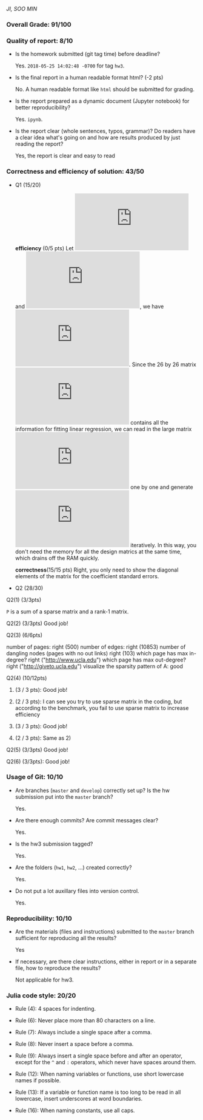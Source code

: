 *JI, SOO MIN*  

### Overall Grade: 91/100

### Quality of report: 8/10

* Is the homework submitted (git tag time) before deadline?

	Yes. `2018-05-25 14:02:48 -0700` for tag `hw3`. 
	
* Is the final report in a human readable format html? (-2 pts)

    No. A human readable format like `html` should be submitted for grading.

* Is the report prepared as a dynamic document (Jupyter notebook) for better reproducibility?  

	Yes. `ipynb`.

* Is the report clear (whole sentences, typos, grammar)? Do readers have a clear idea what's going on and how are results produced by just reading the report?

    Yes, the report is clear and easy to read
 
### Correctness and efficiency of solution: 43/50 

* Q1 (15/20)

  **efficiency** (0/5 pts)
  Let ![](https://latex.codecogs.com/gif.latex?X%20%3D%20%5BX_%7B2003%7D%27%2C%20%5Cldots%2C%20X_%7B2008%7D%27%5D%27) and ![](https://latex.codecogs.com/gif.latex?y%20%3D%20%5By_%7B2003%7D%2C%20%5Cldots%2C%20y_%7B2008%7D%5D), we have ![](https://latex.codecogs.com/gif.latex?%5BX%3A%20y%5D%27%20*%20%5BX%3A%20y%5D%20%3D%20%5Csum_%7Bi%20%3D%202003%7D%5E%7B2008%7D%5BX_i%3A%20y_i%5D%27%20*%20%5BX_i%3A%20y_i%5D). Since the 26 by 26 matrix ![](https://latex.codecogs.com/gif.latex?%5BX%3A%20y%5D%27%20*%20%5BX%3A%20y%5D) contains all the information for fitting linear regression, we can read in the large matrix ![](https://latex.codecogs.com/gif.latex?X_i%2C%20i%3D%202003%2C%20%5Cldots%2C%202008) one by one and generate ![](https://latex.codecogs.com/gif.latex?%5BX%3A%20y%5D%27%20*%20%5BX%3A%20y%5D) iteratively.  In this way, you don't need the memory for all the design matrics at the same time, which drains off the RAM quickly. 
 
  **correctness**(15/15 pts)
    Right, you only need to show the diagonal elements of the matrix for the coefficient standard errors.
	
* Q2 (28/30)

Q2(1) (3/3pts)

   `P` is a sum of a sparse matrix and a rank-1 matrix. 

Q2(2) (3/3pts)
    Good job!
    
Q2(3) (6/6pts)

number of pages: right (500)
number of edges: right (10853)
number of dangling nodes (pages with no out links) right (103)
which page has max in-degree? right ("http://www.ucla.edu")
which page has max out-degree? right ("http://giveto.ucla.edu")
visualize the sparsity pattern of  A: good


Q2(4) (10/12pts) 

1) (3 / 3 pts): Good job!

2) (2 / 3 pts): I can see you try to use sparse matrix in the coding, but according to the benchmark, you fail to use sparse matrix to increase efficiency

3) (3 / 3 pts): Good job!

4) (2 / 3 pts): Same as 2)

Q2(5) (3/3pts) Good job!

Q2(6) (3/3pts): Good job!



### Usage of Git: 10/10

* Are branches (`master` and `develop`) correctly set up? Is the hw submission put into the `master` branch?

	Yes.
	
* Are there enough commits? Are commit messages clear? 

	 Yes. 
	
* Is the hw3 submission tagged?

	Yes.

* Are the folders (`hw1`, `hw2`, ...) created correctly? 

	Yes.

* Do not put a lot auxillary files into version control.  

	Yes. 

### Reproducibility: 10/10

* Are the materials (files and instructions) submitted to the `master` branch sufficient for reproducing all the results?  

    Yes

* If necessary, are there clear instructions, either in report or in a separate file, how to reproduce the results?  

	Not applicable for hw3.
    

### Julia code style: 20/20

* Rule (4): 4 spaces for indenting. 

* Rule (6): Never place more than 80 characters on a line. 

* Rule (7): Always include a single space after a comma. 

* Rule (8):  Never insert a space before a comma.

* Rule (9): Always insert a single space before and after an operator, except for the `^` and `:` operators, which never have spaces around them. 

* Rule (12): When naming variables or functions, use short lowercase names if possible.

* Rule (13): If a variable or function name is too long to be read in all lowercase, insert underscores at word boundaries.

* Rule (16): When naming constants, use all caps.
